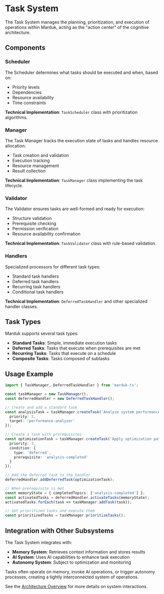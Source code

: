 
# Task System

The Task System manages the planning, prioritization, and execution of operations within Marduk, acting as the "action center" of the cognitive architecture.

## Components

### Scheduler

The Scheduler determines what tasks should be executed and when, based on:

- Priority levels
- Dependencies
- Resource availability
- Time constraints

**Technical Implementation**: `TaskScheduler` class with prioritization algorithms.

### Manager

The Task Manager tracks the execution state of tasks and handles resource allocation:

- Task creation and validation
- Execution tracking
- Resource management
- Result collection

**Technical Implementation**: `TaskManager` class implementing the task lifecycle.

### Validator

The Validator ensures tasks are well-formed and ready for execution:

- Structure validation
- Prerequisite checking
- Permission verification
- Resource availability confirmation

**Technical Implementation**: `TaskValidator` class with rule-based validation.

### Handlers

Specialized processors for different task types:

- Standard task handlers
- Deferred task handlers
- Recurring task handlers
- Conditional task handlers

**Technical Implementation**: `DeferredTaskHandler` and other specialized handler classes.

## Task Types

Marduk supports several task types:

- **Standard Tasks**: Simple, immediate execution tasks
- **Deferred Tasks**: Tasks that execute when prerequisites are met
- **Recurring Tasks**: Tasks that execute on a schedule
- **Composite Tasks**: Tasks composed of subtasks

## Usage Example

```typescript
import { TaskManager, DeferredTaskHandler } from 'marduk-ts';

const taskManager = new TaskManager();
const deferredHandler = new DeferredTaskHandler();

// Create and add a standard task
const analysisTask = taskManager.createTask('Analyze system performance', {
  priority: 2,
  target: 'performance-analyzer'
});

// Create a task with prerequisites
const optimizationTask = taskManager.createTask('Apply optimization patterns', {
  priority: 3,
  condition: {
    type: 'deferred',
    prerequisite: 'analysis-completed'
  }
});

// Add the deferred task to the handler
deferredHandler.addDeferredTask(optimizationTask);

// When prerequisite is met
const memoryState = { completedTopics: ['analysis-completed'] };
const activatedTasks = deferredHandler.activateTasks(memoryState);
activatedTasks.forEach(task => taskManager.addTask(task));

// Get prioritized tasks and execute them
const prioritizedTasks = taskManager.prioritizeTasks();
```

## Integration with Other Subsystems

The Task System integrates with:

- **Memory System**: Retrieves context information and stores results
- **AI System**: Uses AI capabilities to enhance task execution
- **Autonomy System**: Subject to optimization and monitoring

Tasks often operate on memory, invoke AI operations, or trigger autonomy processes, creating a tightly interconnected system of operations.

See the [Architecture Overview](../architecture/overview.md) for more details on system interactions.
